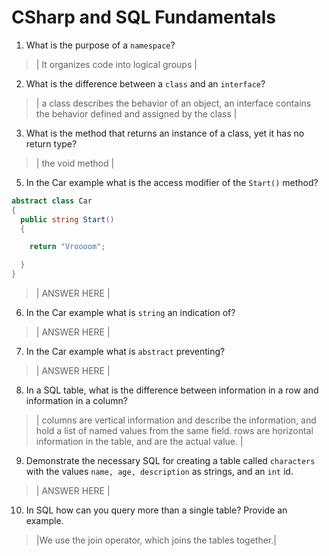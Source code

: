 # CSharp and SQL Fundamentals
01. What is the purpose of a `namespace`?

  > | It organizes code into logical groups  |

02. What is the difference between a `class` and an `interface`?

  > |  a class describes the behavior of an object, an interface contains the behavior defined and assigned by the class |

03. What is the method that returns an instance of a class, yet it has no return type?

  > | the void method |

05. In the Car example what is the access modifier of the `Start()` method?

  ```c#
  abstract class Car
  {
    public string Start()
    {

      return "Vroooom";

    }
  }
  ```

  > | ANSWER HERE |

06. In the Car example what is `string` an indication of?

  > | ANSWER HERE |

07. In the Car example what is `abstract` preventing?

  > | ANSWER HERE |

08. In a SQL table, what is the difference between information in a row and information in a column?

  > | columns are vertical information and describe the information, and hold a list of named values from the same field. rows are horizontal information in the table, and are the actual value.  |

09. Demonstrate the necessary SQL for creating a table called `characters` with the values `name, age, description` as strings, and an `int` id.

  > | ANSWER HERE |

10. In SQL how can you query more than a single table? Provide an example.

  > |We use the join operator, which joins the tables together.|
